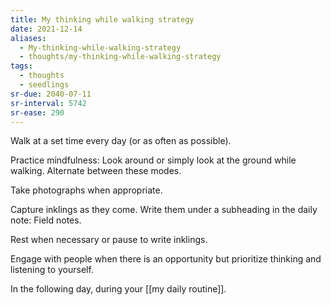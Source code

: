 ```yaml
---
title: My thinking while walking strategy
date: 2021-12-14
aliases:
  - My-thinking-while-walking-strategy
  - thoughts/my-thinking-while-walking-strategy
tags:
  - thoughts
  - seedlings
sr-due: 2040-07-11
sr-interval: 5742
sr-ease: 290
---
```

Walk at a set time every day (or as often as possible).

Practice mindfulness: Look around or simply look at the ground while walking. Alternate between these modes.

Take photographs when appropriate.

Capture inklings as they come. Write them under a subheading in the daily note: Field notes.

Rest when necessary or pause to write inklings.

Engage with people when there is an opportunity but prioritize thinking and listening to yourself.

In the following day, during your [[my daily routine]].